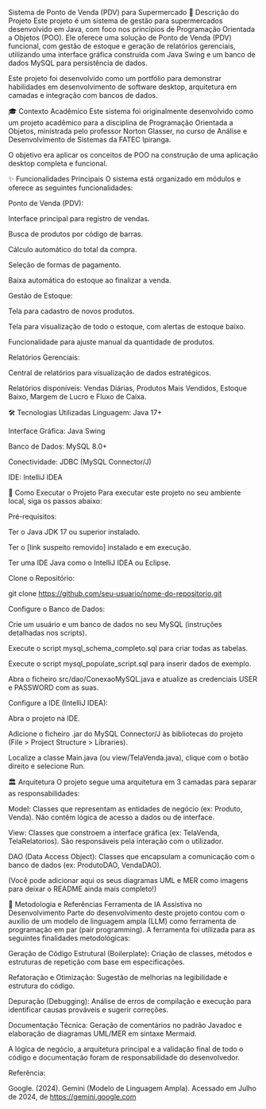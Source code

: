 Sistema de Ponto de Venda (PDV) para Supermercado
📝 Descrição do Projeto
Este projeto é um sistema de gestão para supermercados desenvolvido em Java, com foco nos princípios de Programação Orientada a Objetos (POO). Ele oferece uma solução de Ponto de Venda (PDV) funcional, com gestão de estoque e geração de relatórios gerenciais, utilizando uma interface gráfica construída com Java Swing e um banco de dados MySQL para persistência de dados.

Este projeto foi desenvolvido como um portfólio para demonstrar habilidades em desenvolvimento de software desktop, arquitetura em camadas e integração com bancos de dados.

🎓 Contexto Acadêmico
Este sistema foi originalmente desenvolvido como um projeto acadêmico para a disciplina de Programação Orientada a Objetos, ministrada pelo professor Norton Glasser, no curso de Análise e Desenvolvimento de Sistemas da FATEC Ipiranga.

O objetivo era aplicar os conceitos de POO na construção de uma aplicação desktop completa e funcional.

✨ Funcionalidades Principais
O sistema está organizado em módulos e oferece as seguintes funcionalidades:

Ponto de Venda (PDV):

Interface principal para registro de vendas.

Busca de produtos por código de barras.

Cálculo automático do total da compra.

Seleção de formas de pagamento.

Baixa automática do estoque ao finalizar a venda.

Gestão de Estoque:

Tela para cadastro de novos produtos.

Tela para visualização de todo o estoque, com alertas de estoque baixo.

Funcionalidade para ajuste manual da quantidade de produtos.

Relatórios Gerenciais:

Central de relatórios para visualização de dados estratégicos.

Relatórios disponíveis: Vendas Diárias, Produtos Mais Vendidos, Estoque Baixo, Margem de Lucro e Fluxo de Caixa.

🛠️ Tecnologias Utilizadas
Linguagem: Java 17+

Interface Gráfica: Java Swing

Banco de Dados: MySQL 8.0+

Conectividade: JDBC (MySQL Connector/J)

IDE: IntelliJ IDEA

🚀 Como Executar o Projeto
Para executar este projeto no seu ambiente local, siga os passos abaixo:

Pré-requisitos:

Ter o Java JDK 17 ou superior instalado.

Ter o [link suspeito removido] instalado e em execução.

Ter uma IDE Java como o IntelliJ IDEA ou Eclipse.

Clone o Repositório:

git clone https://github.com/seu-usuario/nome-do-repositorio.git

Configure o Banco de Dados:

Crie um usuário e um banco de dados no seu MySQL (instruções detalhadas nos scripts).

Execute o script mysql_schema_completo.sql para criar todas as tabelas.

Execute o script mysql_populate_script.sql para inserir dados de exemplo.

Abra o ficheiro src/dao/ConexaoMySQL.java e atualize as credenciais USER e PASSWORD com as suas.

Configure a IDE (IntelliJ IDEA):

Abra o projeto na IDE.

Adicione o ficheiro .jar do MySQL Connector/J às bibliotecas do projeto (File > Project Structure > Libraries).

Localize a classe Main.java (ou view/TelaVenda.java), clique com o botão direito e selecione Run.

🏛️ Arquitetura
O projeto segue uma arquitetura em 3 camadas para separar as responsabilidades:

Model: Classes que representam as entidades de negócio (ex: Produto, Venda). Não contêm lógica de acesso a dados ou de interface.

View: Classes que constroem a interface gráfica (ex: TelaVenda, TelaRelatorios). São responsáveis pela interação com o utilizador.

DAO (Data Access Object): Classes que encapsulam a comunicação com o banco de dados (ex: ProdutoDAO, VendaDAO).

(Você pode adicionar aqui os seus diagramas UML e MER como imagens para deixar o README ainda mais completo!)

📖 Metodologia e Referências
Ferramenta de IA Assistiva no Desenvolvimento
Parte do desenvolvimento deste projeto contou com o auxílio de um modelo de linguagem ampla (LLM) como ferramenta de programação em par (pair programming). A ferramenta foi utilizada para as seguintes finalidades metodológicas:

Geração de Código Estrutural (Boilerplate): Criação de classes, métodos e estruturas de repetição com base em especificações.

Refatoração e Otimização: Sugestão de melhorias na legibilidade e estrutura do código.

Depuração (Debugging): Análise de erros de compilação e execução para identificar causas prováveis e sugerir correções.

Documentação Técnica: Geração de comentários no padrão Javadoc e elaboração de diagramas UML/MER em sintaxe Mermaid.

A lógica de negócio, a arquitetura principal e a validação final de todo o código e documentação foram de responsabilidade do desenvolvedor.

Referência:

Google. (2024). Gemini (Modelo de Linguagem Ampla). Acessado em Julho de 2024, de https://gemini.google.com